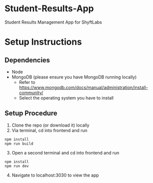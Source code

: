 # Student-Results-App
Student Results Management App for ShyftLabs

# Setup Instructions
## Dependencies
- Node
- MongoDB (please ensure you have MongoDB running locally)
  - Refer to https://www.mongodb.com/docs/manual/administration/install-community/
  - Select the operating system you have to install


## Setup Procedure
1. Clone the repo (or download it) locally
2. Via terminal, cd into frontend and run
```
npm install
npm run build
```
3. Open a second terminal and cd into frontend and run
```
npm install
npm run dev
```
4. Navigate to localhost:3030 to view the app
